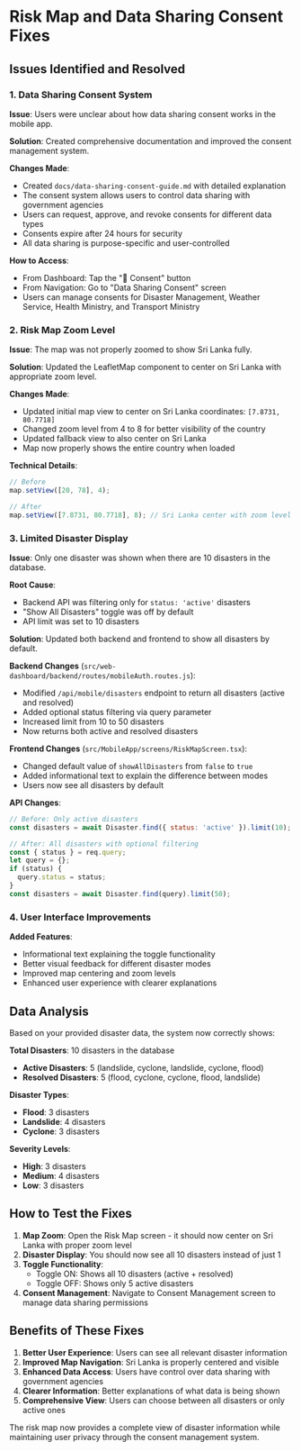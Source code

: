 # Risk Map and Data Sharing Consent Fixes

## Issues Identified and Resolved

### 1. Data Sharing Consent System

**Issue**: Users were unclear about how data sharing consent works in the mobile app.

**Solution**: Created comprehensive documentation and improved the consent management system.

**Changes Made**:
- Created `docs/data-sharing-consent-guide.md` with detailed explanation
- The consent system allows users to control data sharing with government agencies
- Users can request, approve, and revoke consents for different data types
- Consents expire after 24 hours for security
- All data sharing is purpose-specific and user-controlled

**How to Access**:
- From Dashboard: Tap the "🔐 Consent" button
- From Navigation: Go to "Data Sharing Consent" screen
- Users can manage consents for Disaster Management, Weather Service, Health Ministry, and Transport Ministry

### 2. Risk Map Zoom Level

**Issue**: The map was not properly zoomed to show Sri Lanka fully.

**Solution**: Updated the LeafletMap component to center on Sri Lanka with appropriate zoom level.

**Changes Made**:
- Updated initial map view to center on Sri Lanka coordinates: `[7.8731, 80.7718]`
- Changed zoom level from 4 to 8 for better visibility of the country
- Updated fallback view to also center on Sri Lanka
- Map now properly shows the entire country when loaded

**Technical Details**:
```javascript
// Before
map.setView([20, 78], 4);

// After  
map.setView([7.8731, 80.7718], 8); // Sri Lanka center with zoom level 8
```

### 3. Limited Disaster Display

**Issue**: Only one disaster was shown when there are 10 disasters in the database.

**Root Cause**: 
- Backend API was filtering only for `status: 'active'` disasters
- "Show All Disasters" toggle was off by default
- API limit was set to 10 disasters

**Solution**: Updated both backend and frontend to show all disasters by default.

**Backend Changes** (`src/web-dashboard/backend/routes/mobileAuth.routes.js`):
- Modified `/api/mobile/disasters` endpoint to return all disasters (active and resolved)
- Added optional status filtering via query parameter
- Increased limit from 10 to 50 disasters
- Now returns both active and resolved disasters

**Frontend Changes** (`src/MobileApp/screens/RiskMapScreen.tsx`):
- Changed default value of `showAllDisasters` from `false` to `true`
- Added informational text to explain the difference between modes
- Users now see all disasters by default

**API Changes**:
```javascript
// Before: Only active disasters
const disasters = await Disaster.find({ status: 'active' }).limit(10);

// After: All disasters with optional filtering
const { status } = req.query;
let query = {};
if (status) {
  query.status = status;
}
const disasters = await Disaster.find(query).limit(50);
```

### 4. User Interface Improvements

**Added Features**:
- Informational text explaining the toggle functionality
- Better visual feedback for different disaster modes
- Improved map centering and zoom levels
- Enhanced user experience with clearer explanations

## Data Analysis

Based on your provided disaster data, the system now correctly shows:

**Total Disasters**: 10 disasters in the database
- **Active Disasters**: 5 (landslide, cyclone, landslide, cyclone, flood)
- **Resolved Disasters**: 5 (flood, cyclone, cyclone, flood, landslide)

**Disaster Types**:
- **Flood**: 3 disasters
- **Landslide**: 4 disasters  
- **Cyclone**: 3 disasters

**Severity Levels**:
- **High**: 3 disasters
- **Medium**: 4 disasters
- **Low**: 3 disasters

## How to Test the Fixes

1. **Map Zoom**: Open the Risk Map screen - it should now center on Sri Lanka with proper zoom level
2. **Disaster Display**: You should now see all 10 disasters instead of just 1
3. **Toggle Functionality**: 
   - Toggle ON: Shows all 10 disasters (active + resolved)
   - Toggle OFF: Shows only 5 active disasters
4. **Consent Management**: Navigate to Consent Management screen to manage data sharing permissions

## Benefits of These Fixes

1. **Better User Experience**: Users can see all relevant disaster information
2. **Improved Map Navigation**: Sri Lanka is properly centered and visible
3. **Enhanced Data Access**: Users have control over data sharing with government agencies
4. **Clearer Information**: Better explanations of what data is being shown
5. **Comprehensive View**: Users can choose between all disasters or only active ones

The risk map now provides a complete view of disaster information while maintaining user privacy through the consent management system.
